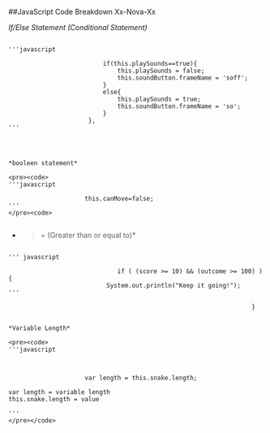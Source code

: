 ##JavaScript Code Breakdown Xx-Nova-Xx

*If/Else Statement (Conditional Statement)*
<pre><code>
'''javascript

                          if(this.playSounds==true){
                              this.playSounds = false;
                              this.soundButton.frameName = 'soff';
                          }
                          else{
                              this.playSounds = true;
                              this.soundButton.frameName = 'so';
                          }
                      },
'''
</pre></code>

~~~



*booleen statement*

<pre><code>
'''javascript

                     this.canMove=false;
'''
</pre><code>
    
~~~


* >= (Greater than or equal to)*

<pre><code>
''' javascript
                             
                              if ( (score >= 10) && (outcome >= 100) ) {
                           System.out.println("Keep it going!");
'''
</pre></code>


                         
  
                                                                       } 


~~~

*Variable Length*

<pre><code>
'''javascript



                     var length = this.snake.length;
                     
var length = variable length
this.snake.length = value

'''
</pre></code>
~~~
                     
